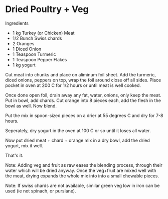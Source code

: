 # Dried Poultry + Veg

Ingredients

* 1 kg Turkey (or Chicken) Meat
* 1/2 Bunch Swiss chards 
* 2 Oranges
* 1 Diced Onion
* 1 Teaspoon Turmeric
* 1 Teaspoon Pepper Flakes
* 1 kg yogurt

Cut meat into chunks and place on aliminum foil sheet. Add the
turmeric, diced onions, peppers on top, wrap the foil around close off
all sides. Place pocket in oven at 200 C for 1/2 hours or until meat
is well cooked.

Once done open foil, drain away any fat, water, onions, only keep the
meat. Put in bowl, add chards. Cut orange into 8 pieces each, add the
flesh in the bowl as well. Now blend.

Put the mix in spoon-sized pieces on a drier at 55 degrees C and dry
for 7-8 hours.

Seperately, dry yogurt in the oven at 100 C or so until it loses all
water.

Now put dried meat + chard + orange mix in a dry bowl, add the dried
yogurt, mix it well. 

That's it. 

Note: Adding veg and fruit as raw eases the blending process, through
their water which will be dried anyway. Once the veg+fruit are mixed
well with the meat, drying expands the whole mix into into a small
chewable pieces.

Note: If swiss chards are not available, similar green veg low in iron
can be used (ie not spinach, or purslane). 


